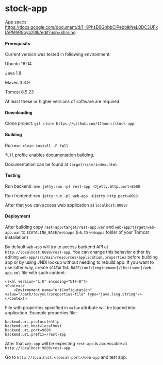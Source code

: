 # stock-app

App specs: https://docs.google.com/document/d/1_KPhsD6GnbbCIPebblkNeL0DC3UFxIAPMhR9oybz0lk/edit?usp=sharing

#### Prerequisits

Current version was tested in following environment:

Ubuntu 16.04

Java 1.8

Maven 3.3.9

Tomcat 8.5.23

At least these or higher versions of software are required

#### Downloading

Clone project: `git clone https://github.com/12hours/stock-app`

#### Building

 Run `mvn clean install -P full`

 `full` profile enables documentation building.
 
Documentation can be found at `target/site/index.html`
 
#### Testing 
 
Run backend: `mvn jetty:run -pl rest-app -Djetty.http.port=8080`

Run frontend: `mvn jetty:run -pl web-app -Djetty.http.port=8090`

After that you can access web application at `localhost:8090/`

#### Deployment

After building copy `rest-app/target/rest-app.war` and `web-app/target/web-app.war` 
to `$CATALINA_BASE/webapps` (i.e. to `webapps` folder of your Tomcat installation)

By default `web-app` will try to access backend API at `http://localhost:8080/rest-app`.
You can change this behavior either by editing 
`web-app/src/main/resources/application.properties`
before building app or by using JNDI lookup without needing to rebuild app.
If you want to use latter way, create `$CATALINA_BASE/conf/[enginename]/[hostname]/web-app.xml` file
with such content:
```
<?xml version="1.0" encoding="UTF-8"?>
<Context>
    <Environment name="uriConfiguration" value="/path/to/your/properties-file" type="java.lang.String"/>
</Context>
```
File with properties specified in `value` attribute will be loaded into application.
Example properties file:
```
backend.uri.protocol=http
backend.uri.host=localhost
backend.uri.port=9000
backend.uri.prefix=/rest-app
``` 
After that `web-app` will be expecting `rest-app` is accessable at `http://localhost:9000/rest-app`

Go to `http://localhost:<tomcat-port>/web-app` and test app.
